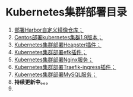# Kubernetes集群部署目录

1. [部署Harbor自定义镜像仓库；](harbor/README.md)
2. [Centos部署kubernetes集群1.9版本；](kubernetes-dashboard/README.md)
3. [Kubernetes集群部署Heapster插件；](heapster/README.md)
4. [Kubernetes集群部署efk插件；](efk/README.md)
5. [Kubernetes集群部署Nginx服务；](nginx/README.md)
6. [Kubernetes集群部署Traefik-ingress插件；](traefik-ingress/README.md)
7. [Kubernetes集群部署MySQL服务；](mysql/README.md)
8. **持续更新中。。。**
9. ​

